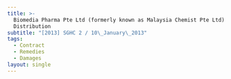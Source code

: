 ```yaml
---
title: >-
  Biomedia Pharma Pte Ltd (formerly known as Malaysia Chemist Pte Ltd) v TAC
  Distribution
subtitle: "[2013] SGHC 2 / 10\_January\_2013"
tags:
  - Contract
  - Remedies
  - Damages
layout: single
---
```


